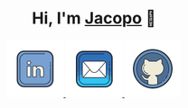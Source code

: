 <h1 align="center">Hi, I'm <a href="http://pages.di.unipi.it/massa">Jacopo</a> 👋</h1>

<div align="center">
	<h3></h3>
<a href="https://www.linkedin.com/in/jacopo-massa/">
  <picture>
      <source media="(prefers-color-scheme: dark)" srcset="assets/dark/linkedin.svg">
      <img width="100" heoght="100" alt="LinkedIn" src="assets/light/linkedin.svg"/>
  </picture>
</a>
&#09;
<a href="mailto:jacopo.massa@di.unipi.it">
  <picture>
    <source media="(prefers-color-scheme: dark)" srcset="assets/dark/mail.svg">
    <img width="100" heoght="100" alt="LinkedIn" src="assets/light/mail.svg"/>
  </picture>
</a>
&#09;
<a href="https://github.com/jacopo-massa">
  <picture>
    <source media="(prefers-color-scheme: dark)" srcset="assets/dark/github.svg">
    <img width="100" heoght="100" alt="LinkedIn" src="assets/light/github.svg"/>
  </picture>
</a>
</div>
